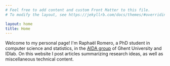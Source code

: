 ```yaml
---
# Feel free to add content and custom Front Matter to this file.
# To modify the layout, see https://jekyllrb.com/docs/themes/#overriding-theme-defaults

layout: home
title: Home
---
```


Welcome to my personal page! I'm Raphaël Romero, a PhD student in computer science and statistics, in the [AIDA group](https://aida.ugent.be/) of Ghent University and IDlab. On this website I post articles summarizing research ideas, as well as miscellaneous technical content.
